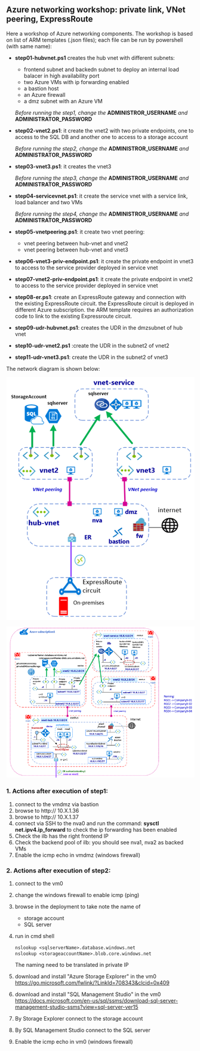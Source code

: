 <properties
pageTitle= 'Example of workshop with mix of Azure networking tecnology'
description= "Workshop with Azure private link, VNet peering, ExpressRoute"
documentationcenter: na
services=""
documentationCenter="na"
authors="fabferri"
manager=""
editor=""/>

<tags
   ms.service="configuration-Example-Azure"
   ms.devlang="na"
   ms.topic="article"
   ms.tgt_pltfrm="na"
   ms.workload="na"
   ms.date="21/11/2019"
   ms.author="fabferri" />

## Azure networking workshop: private link, VNet peering, ExpressRoute
Here a workshop of Azure networking components.
The workshop is based on list of ARM templates (.json files); each file can be run by powershell (with same name):

* **step01-hubvnet.ps1** creates the hub vnet with different subnets: 
   - frontend subnet and backedn subnet to deploy an internal load balacer in high availability port
   - two Azure VMs with ip forwarding enabled
   - a bastion host
   - an Azure firewall
   - a dmz subnet with an Azure VM
  
  *Before running the step1, change the* **ADMINISTROR_USERNAME** *and* **ADMINISTRATOR_PASSWORD**

* **step02-vnet2.ps1**: it create the vnet2 with two private endpoints, one to access to the SQL DB and another one to access to a storage account
  
  *Before running the step2, change the* **ADMINISTROR_USERNAME** *and* **ADMINISTRATOR_PASSWORD**

* **step03-vnet3.ps1**: it creates the vnet3

  *Before running the step3, change the* **ADMINISTROR_USERNAME** *and* **ADMINISTRATOR_PASSWORD**

* **step04-servicevnet.ps1**: it create the service vnet with a service link, load balancer and two VMs 

  *Before running the step4, change the* **ADMINISTROR_USERNAME** *and* **ADMINISTRATOR_PASSWORD**

* **step05-vnetpeering.ps1**: it create two vnet peering:
   - vnet peering between hub-vnet and vnet2
   - vnet peering between hub-vnet and vnet3
* **step06-vnet3-priv-endpoint.ps1**: it create the private endpoint in vnet3 to access to the service provider deployed in service vnet
* **step07-vnet2-priv-endpoint.ps1**: it create the private endpoint in vnet2 to access to the service provider deployed in service vnet
* **step08-er.ps1**: create an ExpressRoute gateway and connection with the existing ExpressRoute circuit. the ExpressRoute circuit is deployed in different Azure subscription. the ARM template requires an authorization code to link to the existing Expressroute circuit.
* **step09-udr-hubvnet.ps1**: creates the UDR in the dmzsubnet of hub vnet 
* **step10-udr-vnet2.ps1** :create the UDR in the subnet2 of vnet2
* **step11-udr-vnet3.ps1**: create the UDR in the subnet2 of vnet3


The network diagram is shown below:

[![1]][1]


[![2]][2]

### <a name="step1"></a>1. Actions after execution of step1:
1. connect to the vmdmz via bastion
2. browse to http:// 10.X.1.36
3. browse to http:// 10.X.1.37
4. connect via SSH to the nva0 and run the command: **sysctl net.ipv4.ip_forward** to check the ip forwarding has been enabled
5. Check the ilb has the right frontend IP
6. Check the backend pool of ilb: you should see nva1, nva2 as backed VMs 
7. Enable the icmp echo in vmdmz (windows firewall)

### <a name="step2"></a>2. Actions after execution of step2:

1. connect to the vm0
2. change the windows firewall to enable icmp (ping)
3. browse in the deployment to take note the name of 
   - storage account
   - SQL server
4. run in cmd shell
   ```console
   nslookup <sqlserverName>.database.windows.net
   nslookup <storageaccountName>.blob.core.windows.net
   ```
   The naming need to be translated in private IP

5. download and install "Azure Storage Explorer" in the vm0
   https://go.microsoft.com/fwlink/?LinkId=708343&clcid=0x409
6. download and install "SQL Management Studio" in the vm0
   https://docs.microsoft.com/en-us/sql/ssms/download-sql-server-management-studio-ssms?view=sql-server-ver15
7. By Storage Explorer connect to the storage account
8. By SQL Management Studio connect to the SQL server 
9. Enable the icmp echo in vm0 (windows firewall)


<!--Image References-->

[1]: ./media/network-diagram.png "network diagram"
[2]: ./media/network-diagram-details.png "network diagram with details"

<!--Link References-->

